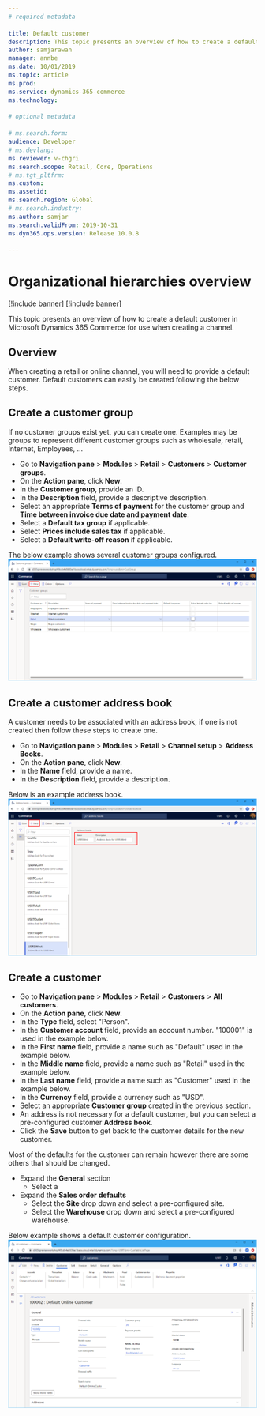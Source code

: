```yaml
---
# required metadata

title: Default customer
description: This topic presents an overview of how to create a default customer in Microsoft Dynamics 365 Commerce for use when creating a channel.
author: samjarawan
manager: annbe
ms.date: 10/01/2019
ms.topic: article
ms.prod: 
ms.service: dynamics-365-commerce
ms.technology: 

# optional metadata

# ms.search.form: 
audience: Developer
# ms.devlang: 
ms.reviewer: v-chgri
ms.search.scope: Retail, Core, Operations
# ms.tgt_pltfrm: 
ms.custom: 
ms.assetid: 
ms.search.region: Global
# ms.search.industry: 
ms.author: samjar
ms.search.validFrom: 2019-10-31
ms.dyn365.ops.version: Release 10.0.8

---
```

# Organizational hierarchies overview

[!include [banner](../includes/preview-banner.md)]
[!include [banner](../includes/banner.md)]

This topic presents an overview of how to create a default customer in Microsoft Dynamics 365 Commerce for use when creating a channel.

## Overview
When creating a retail or online channel, you will need to provide a default customer.  Default customers can easily be created following the below steps.

## Create a customer group
If no customer groups exist yet, you can create one.  Examples may be groups to represent different customer groups such as wholesale, retail, Internet, Employees, ...

* Go to **Navigation pane** > **Modules** > **Retail** > **Customers** > **Customer groups**.
* On the **Action pane**, click **New**.
* In the **Customer group**, provide an ID.
* In the **Description** field, provide a descriptive description.
* Select an appropriate **Terms of payment** for the customer group and **Time between invoice due date and payment date**.
* Select a **Default tax group** if applicable.
* Select **Prices include sales tax** if applicable.
* Select a **Default write-off reason** if applicable.

The below example shows several customer groups configured.
![Customer groups](media/customer-groups.png)

## Create a customer address book
A customer needs to be associated with an address book, if one is not created then follow these steps to create one.
* Go to **Navigation pane** > **Modules** > **Retail** > **Channel setup** > **Address Books**.
* On the **Action pane**, click **New**.
* In the **Name** field, provide a name.
* In the **Description** field, provide a description.

Below is an example address book.
![Address book](media/address-book.png)

## Create a customer
* Go to **Navigation pane** > **Modules** > **Retail** > **Customers** > **All customers**.
* On the **Action pane**, click **New**.
* In the **Type** field, select "Person".
* In the **Customer account** field, provide an account number. "100001" is used in the example below.
* In the **First name** field, provide a name such as "Default" used in the example below.
* In the **Middle name** field, provide a name such as "Retail" used in the example below.
* In the **Last name** field, provide a name such as "Customer" used in the example below.
* In the **Currency** field, provide a currency such as "USD".
* Select an appropriate **Customer group** created in the previous section.
* An address is not necessary for a default customer, but you can select a pre-configured customer **Address book**.
* Click the **Save** button to get back to the customer details for the new customer.

Most of the defaults for the customer can remain however there are some others that should be changed.
* Expand the **General** section
  * Select a
* Expand the **Sales order defaults**
  * Select the **Site** drop down and select a pre-configured site.
  * Select the **Warehouse** drop down and select a pre-configured warehouse.
  
Below example shows a default customer configuration.
![Sample customer configuration](media/default-customer-configuration1.png)
